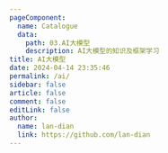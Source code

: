 ```yaml
---
pageComponent:
  name: Catalogue
  data:
    path: 03.AI大模型
    description: AI大模型的知识及框架学习
title: AI大模型
date: 2024-04-14 23:35:46
permalink: /ai/
sidebar: false
article: false
comment: false
editLink: false
author:
  name: lan-dian
  link: https://github.com/lan-dian
---
```

